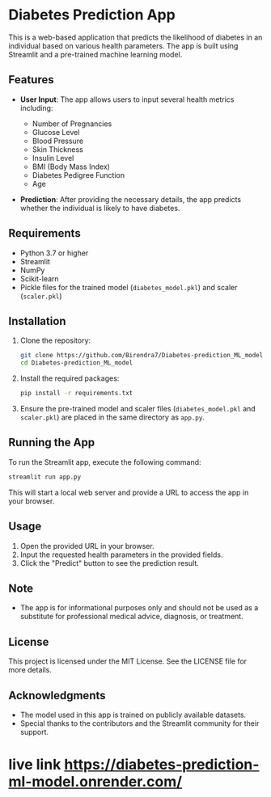# Diabetes Prediction App

This is a web-based application that predicts the likelihood of diabetes in an individual based on various health parameters. The app is built using Streamlit and a pre-trained machine learning model.

## Features

- **User Input**: The app allows users to input several health metrics including:

  - Number of Pregnancies
  - Glucose Level
  - Blood Pressure
  - Skin Thickness
  - Insulin Level
  - BMI (Body Mass Index)
  - Diabetes Pedigree Function
  - Age

- **Prediction**: After providing the necessary details, the app predicts whether the individual is likely to have diabetes.

## Requirements

- Python 3.7 or higher
- Streamlit
- NumPy
- Scikit-learn
- Pickle files for the trained model (`diabetes_model.pkl`) and scaler (`scaler.pkl`)

## Installation

1. Clone the repository:

   ```bash
   git clone https://github.com/Birendra7/Diabetes-prediction_ML_model
   cd Diabetes-prediction_ML_model
   ```

2. Install the required packages:

   ```bash
   pip install -r requirements.txt
   ```

3. Ensure the pre-trained model and scaler files (`diabetes_model.pkl` and `scaler.pkl`) are placed in the same directory as `app.py`.

## Running the App

To run the Streamlit app, execute the following command:

```bash
streamlit run app.py
```

This will start a local web server and provide a URL to access the app in your browser.

## Usage

1. Open the provided URL in your browser.
2. Input the requested health parameters in the provided fields.
3. Click the "Predict" button to see the prediction result.

## Note

- The app is for informational purposes only and should not be used as a substitute for professional medical advice, diagnosis, or treatment.

## License

This project is licensed under the MIT License. See the LICENSE file for more details.

## Acknowledgments

- The model used in this app is trained on publicly available datasets.
- Special thanks to the contributors and the Streamlit community for their support.



# live link https://diabetes-prediction-ml-model.onrender.com/